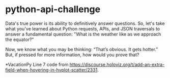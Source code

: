 # python-api-challenge
Data's true power is its ability to definitively answer questions. So, let's take what you've learned about Python requests, APIs, and JSON traversals to answer a fundamental question: "What is the weather like as we approach the equator?"

Now, we know what you may be thinking: “That’s obvious. It gets hotter.” But, if pressed for more information, how would you prove that?

*VacationPy Line 7 code from https://discourse.holoviz.org/t/add-an-extra-field-when-hovering-in-hvplot-scatter/2331.